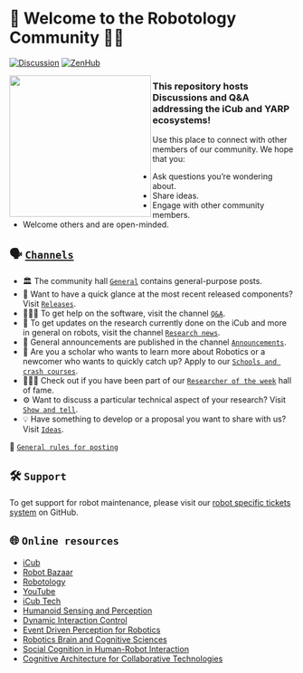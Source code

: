 🤖 Welcome to the Robotology Community 👋🏻
==========================================

[![Discussion](https://img.shields.io/badge/Post-New_Discussion-blue?style=plastic&logo=github)](../../discussions/new)
[![ZenHub](https://img.shields.io/badge/Shipping_faster_with-ZenHub-435198.svg)](https://zenhub.com)

<img align="left" width="250" height="250" src="./assets/icub-head.png">

### This repository hosts Discussions and Q&A addressing the iCub and YARP ecosystems!
Use this place to connect with other members of our community.
We hope that you:
- Ask questions you’re wondering about.
- Share ideas.
- Engage with other community members.
- Welcome others and are open-minded.

## 🗣 [`Channels`](../../discussions)
- 🏛 The community hall [`General`](../../discussions/categories/general) contains general-purpose posts.
- 🚀 Want to have a quick glance at the most recent released components? Visit [`Releases`](../../discussions/categories/releases).
- 🙋🏻‍♂️ To get help on the software, visit the channel [`Q&A`](../../discussions/categories/q-a).
- 📰 To get updates on the research currently done on the iCub and more in general on robots, visit the channel [`Research news`](../../discussions/categories/research-news).
- 📣 General announcements are published in the channel [`Announcements`](../../discussions/categories/announcements).
- 🏫 Are you a scholar who wants to learn more about Robotics or a newcomer who wants to quickly catch up? Apply to our [`Schools and crash courses`](../../discussions/categories/schools-and-crash-courses).
- 👨🏻‍🔬 Check out if you have been part of our [`Researcher of the week`](../../discussions/categories/researcher-of-the-week) hall of fame.
- ⚙ Want to discuss a particular technical aspect of your research? Visit [`Show and tell`](../../discussions/categories/show-and-tell).
- 💡 Have something to develop or a proposal you want to share with us? Visit [`Ideas`](../../discussions/categories/ideas).

📃 [`General rules for posting`](/.github/SUPPORT.md)

## 🛠 `Support`
To get support for robot maintenance, please visit our [robot specific tickets system](https://github.com/robotology/icub-tech-support/issues) on GitHub.

## 🌐 `Online resources`
- [iCub](https://icub.iit.it)
- [Robot Bazaar](https://robot-bazaar.iit.it/homepage)
- [Robotology](https://github.com/robotology)
- [YouTube](https://www.youtube.com/user/robotcub)
- [iCub Tech](https://iit.it/research/facilities/icub-tech)
- [Humanoid Sensing and Perception](https://www.iit.it/research/lines/humanoid-sensing-and-perception)
- [Dynamic Interaction Control](https://dic.iit.it)
- [Event Driven Perception for Robotics](https://edpr.iit.it)
- [Robotics Brain and Cognitive Sciences](https://iit.it/research/lines/robotics-brain-and-cognitive-sciences)
- [Social Cognition in Human-Robot Interaction](https://iit.it/research/lines/social-cognition-in-human-robot-interaction)
- [Cognitive Architecture for Collaborative Technologies](https://iit.it/research/lines/cognitive-architecture-for-collaborative-technologies)
